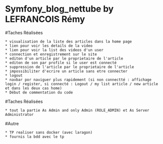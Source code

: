 # Symfony_blog_nettube by LEFRANCOIS Rémy


#Taches Réalisées

	* visualisation de la liste des articles dans la home page
	* lien pour voir les details de la video
	* lien pour voir la list des videos d'un user
	* connection et enregistrement sur le site
	* editon d'un article par le proprietaire de l'article
	* editon de son par profile si le user est connecté
	* suppression de l'article par le proprietaire de l'article
	* impossibiliter d'ecrire un article sans etre connecter
	* logout
	* navbar por naviguer plus rapidement (si non connectté : affichage login / register, si connecté : Logout / my list article / new article et dans les deux cas home)
	* Début de commentation du code 

#Taches Réalisées

	* tout la partie As Admin and only Admin (ROLE_ADMIN) et As Server Administrator

#Autre 

	* TP realiser sans docker (avec laragon)
	* fournis la bdd avec le tp
